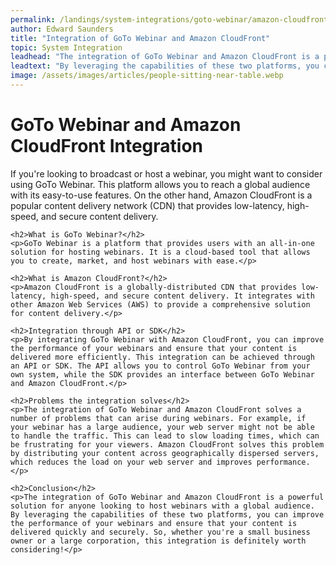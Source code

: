 ```yaml
---
permalink: /landings/system-integrations/goto-webinar/amazon-cloudfront
author: Edward Saunders
title: "Integration of GoTo Webinar and Amazon CloudFront"
topic: System Integration
leadhead: "The integration of GoTo Webinar and Amazon CloudFront is a powerful solution for anyone looking to host webinars with a global audience"
leadtext: "By leveraging the capabilities of these two platforms, you can improve the performance of your webinars and ensure that your content is delivered quickly and securely. So, whether you're a small business owner or a large corporation, this integration is definitely worth considering!"
image: /assets/images/articles/people-sitting-near-table.webp
---
```

<div class="arttext">	<h1>GoTo Webinar and Amazon CloudFront Integration</h1>
	<p>If you're looking to broadcast or host a webinar, you might want to consider using GoTo Webinar. This platform allows you to reach a global audience with its easy-to-use features. On the other hand, Amazon CloudFront is a popular content delivery network (CDN) that provides low-latency, high-speed, and secure content delivery.</p>

	<h2>What is GoTo Webinar?</h2>
	<p>GoTo Webinar is a platform that provides users with an all-in-one solution for hosting webinars. It is a cloud-based tool that allows you to create, market, and host webinars with ease.</p>

	<h2>What is Amazon CloudFront?</h2>
	<p>Amazon CloudFront is a globally-distributed CDN that provides low-latency, high-speed, and secure content delivery. It integrates with other Amazon Web Services (AWS) to provide a comprehensive solution for content delivery.</p>

	<h2>Integration through API or SDK</h2>
	<p>By integrating GoTo Webinar with Amazon CloudFront, you can improve the performance of your webinars and ensure that your content is delivered more efficiently. This integration can be achieved through an API or SDK. The API allows you to control GoTo Webinar from your own system, while the SDK provides an interface between GoTo Webinar and Amazon CloudFront.</p>

	<h2>Problems the integration solves</h2>
	<p>The integration of GoTo Webinar and Amazon CloudFront solves a number of problems that can arise during webinars. For example, if your webinar has a large audience, your web server might not be able to handle the traffic. This can lead to slow loading times, which can be frustrating for your viewers. Amazon CloudFront solves this problem by distributing your content across geographically dispersed servers, which reduces the load on your web server and improves performance.</p>

	<h2>Conclusion</h2>
	<p>The integration of GoTo Webinar and Amazon CloudFront is a powerful solution for anyone looking to host webinars with a global audience. By leveraging the capabilities of these two platforms, you can improve the performance of your webinars and ensure that your content is delivered quickly and securely. So, whether you're a small business owner or a large corporation, this integration is definitely worth considering!</p>
</div>